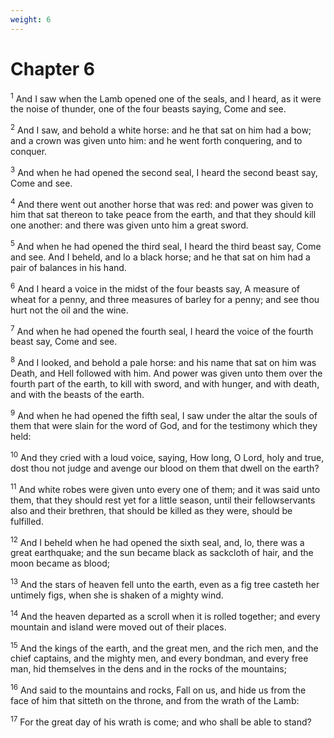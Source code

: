```yaml
---
weight: 6
---
```


# Chapter 6

<sup>1</sup> And I saw when the Lamb opened one of the seals, and I heard, as it were the noise of thunder, one of the four beasts saying, Come and see. 

<sup>2</sup> And I saw, and behold a white horse: and he that sat on him had a bow; and a crown was given unto him: and he went forth conquering, and to conquer. 

<sup>3</sup> And when he had opened the second seal, I heard the second beast say, Come and see. 

<sup>4</sup> And there went out another horse that was red: and power was given to him that sat thereon to take peace from the earth, and that they should kill one another: and there was given unto him a great sword. 

<sup>5</sup> And when he had opened the third seal, I heard the third beast say, Come and see. And I beheld, and lo a black horse; and he that sat on him had a pair of balances in his hand. 

<sup>6</sup> And I heard a voice in the midst of the four beasts say, A measure of wheat for a penny, and three measures of barley for a penny; and see thou hurt not the oil and the wine. 

<sup>7</sup> And when he had opened the fourth seal, I heard the voice of the fourth beast say, Come and see. 

<sup>8</sup> And I looked, and behold a pale horse: and his name that sat on him was Death, and Hell followed with him. And power was given unto them over the fourth part of the earth, to kill with sword, and with hunger, and with death, and with the beasts of the earth. 

<sup>9</sup> And when he had opened the fifth seal, I saw under the altar the souls of them that were slain for the word of God, and for the testimony which they held: 

<sup>10</sup> And they cried with a loud voice, saying, How long, O Lord, holy and true, dost thou not judge and avenge our blood on them that dwell on the earth? 

<sup>11</sup> And white robes were given unto every one of them; and it was said unto them, that they should rest yet for a little season, until their fellowservants also and their brethren, that should be killed as they were, should be fulfilled. 

<sup>12</sup> And I beheld when he had opened the sixth seal, and, lo, there was a great earthquake; and the sun became black as sackcloth of hair, and the moon became as blood; 

<sup>13</sup> And the stars of heaven fell unto the earth, even as a fig tree casteth her untimely figs, when she is shaken of a mighty wind. 

<sup>14</sup> And the heaven departed as a scroll when it is rolled together; and every mountain and island were moved out of their places. 

<sup>15</sup> And the kings of the earth, and the great men, and the rich men, and the chief captains, and the mighty men, and every bondman, and every free man, hid themselves in the dens and in the rocks of the mountains; 

<sup>16</sup> And said to the mountains and rocks, Fall on us, and hide us from the face of him that sitteth on the throne, and from the wrath of the Lamb: 

<sup>17</sup> For the great day of his wrath is come; and who shall be able to stand? 



